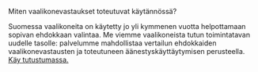 Miten vaalikonevastaukset toteutuvat käytännössä?

Suomessa vaalikoneita on käytetty jo yli kymmenen vuotta helpottamaan
sopivan ehdokkaan valintaa. Me viemme vaalikoneista tutun toimintatavan
uudelle tasolle: palvelumme mahdollistaa vertailun ehdokkaiden
vaalikonevastausten ja toteutuneen äänestyskäyttäytymisen perusteella.
[Käy tutustumassa.](/opinions/)
